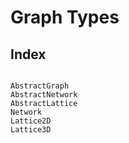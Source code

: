 # Graph Types

## Index

```@index
```

```@docs
AbstractGraph
AbstractNetwork
AbstractLattice
Network
Lattice2D
Lattice3D
```
